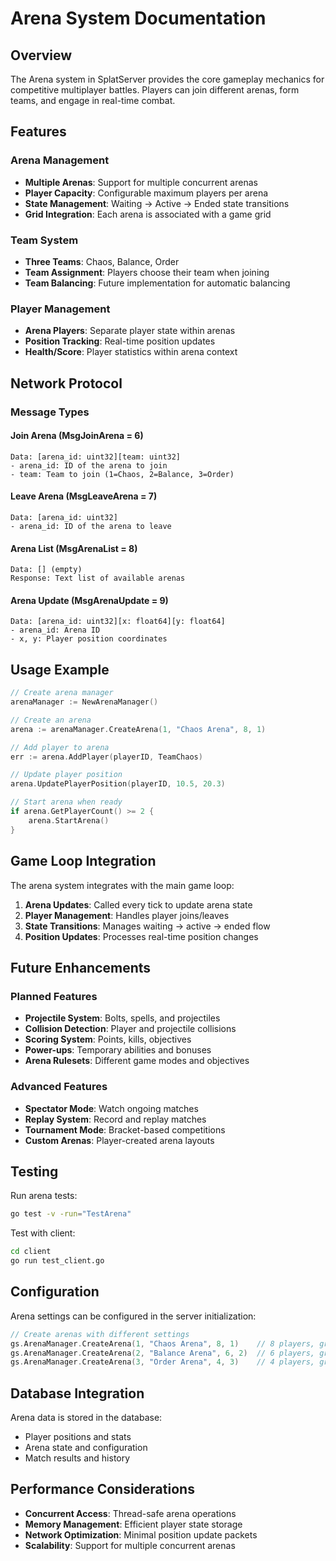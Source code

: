 # Arena System Documentation

## Overview

The Arena system in SplatServer provides the core gameplay mechanics for competitive multiplayer battles. Players can join different arenas, form teams, and engage in real-time combat.

## Features

### Arena Management
- **Multiple Arenas**: Support for multiple concurrent arenas
- **Player Capacity**: Configurable maximum players per arena
- **State Management**: Waiting → Active → Ended state transitions
- **Grid Integration**: Each arena is associated with a game grid

### Team System
- **Three Teams**: Chaos, Balance, Order
- **Team Assignment**: Players choose their team when joining
- **Team Balancing**: Future implementation for automatic balancing

### Player Management
- **Arena Players**: Separate player state within arenas
- **Position Tracking**: Real-time position updates
- **Health/Score**: Player statistics within arena context

## Network Protocol

### Message Types

#### Join Arena (MsgJoinArena = 6)
```
Data: [arena_id: uint32][team: uint32]
- arena_id: ID of the arena to join
- team: Team to join (1=Chaos, 2=Balance, 3=Order)
```

#### Leave Arena (MsgLeaveArena = 7)
```
Data: [arena_id: uint32]
- arena_id: ID of the arena to leave
```

#### Arena List (MsgArenaList = 8)
```
Data: [] (empty)
Response: Text list of available arenas
```

#### Arena Update (MsgArenaUpdate = 9)
```
Data: [arena_id: uint32][x: float64][y: float64]
- arena_id: Arena ID
- x, y: Player position coordinates
```

## Usage Example

```go
// Create arena manager
arenaManager := NewArenaManager()

// Create an arena
arena := arenaManager.CreateArena(1, "Chaos Arena", 8, 1)

// Add player to arena
err := arena.AddPlayer(playerID, TeamChaos)

// Update player position
arena.UpdatePlayerPosition(playerID, 10.5, 20.3)

// Start arena when ready
if arena.GetPlayerCount() >= 2 {
    arena.StartArena()
}
```

## Game Loop Integration

The arena system integrates with the main game loop:

1. **Arena Updates**: Called every tick to update arena state
2. **Player Management**: Handles player joins/leaves
3. **State Transitions**: Manages waiting → active → ended flow
4. **Position Updates**: Processes real-time position changes

## Future Enhancements

### Planned Features
- **Projectile System**: Bolts, spells, and projectiles
- **Collision Detection**: Player and projectile collisions
- **Scoring System**: Points, kills, objectives
- **Power-ups**: Temporary abilities and bonuses
- **Arena Rulesets**: Different game modes and objectives

### Advanced Features
- **Spectator Mode**: Watch ongoing matches
- **Replay System**: Record and replay matches
- **Tournament Mode**: Bracket-based competitions
- **Custom Arenas**: Player-created arena layouts

## Testing

Run arena tests:
```bash
go test -v -run="TestArena"
```

Test with client:
```bash
cd client
go run test_client.go
```

## Configuration

Arena settings can be configured in the server initialization:

```go
// Create arenas with different settings
gs.ArenaManager.CreateArena(1, "Chaos Arena", 8, 1)    // 8 players, grid 1
gs.ArenaManager.CreateArena(2, "Balance Arena", 6, 2)  // 6 players, grid 2
gs.ArenaManager.CreateArena(3, "Order Arena", 4, 3)    // 4 players, grid 3
```

## Database Integration

Arena data is stored in the database:
- Player positions and stats
- Arena state and configuration
- Match results and history

## Performance Considerations

- **Concurrent Access**: Thread-safe arena operations
- **Memory Management**: Efficient player state storage
- **Network Optimization**: Minimal position update packets
- **Scalability**: Support for multiple concurrent arenas
